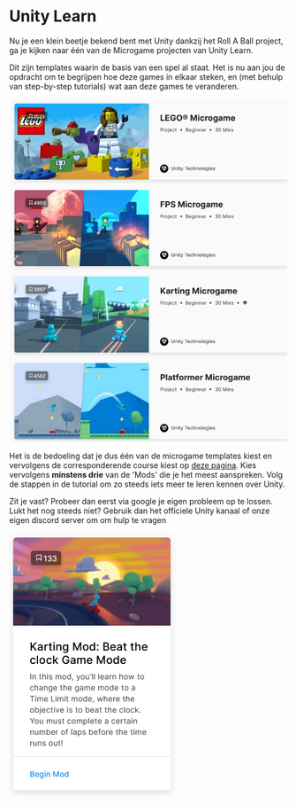 # Unity Learn

Nu je een klein beetje bekend bent met Unity dankzij het Roll A Ball project, ga je kijken naar één van de Microgame projecten van Unity Learn.

Dit zijn templates waarin de basis van een spel al staat. Het is nu aan jou de opdracht om te begrijpen hoe deze games in elkaar steken, en (met behulp van step-by-step tutorials) wat aan deze games te veranderen.

![](microgame.png)

Het is de bedoeling dat je dus één van de microgame templates kiest en vervolgens de corresponderende course kiest op [deze pagina](https://learn.unity.com/course/microgames-learn-the-basics-of-unity). Kies vervolgens **minstens drie** van de 'Mods' die je het meest aanspreken. Volg de stappen in de tutorial om zo steeds iets meer te leren kennen over Unity. 

Zit je vast? Probeer dan eerst via google je eigen probleem op te lossen. Lukt het nog steeds niet? Gebruik dan het officiele Unity kanaal of onze eigen discord server om om hulp te vragen

![](karting_mod.png)



